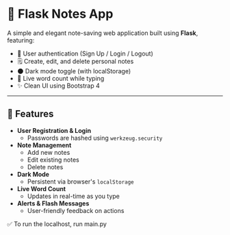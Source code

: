 # 📝 Flask Notes App

A simple and elegant note-saving web application built using **Flask**, featuring:

- 🔐 User authentication (Sign Up / Login / Logout)
- 🗒️ Create, edit, and delete personal notes
- 🌑 Dark mode toggle (with localStorage)
- 🔢 Live word count while typing
- ✨ Clean UI using Bootstrap 4

---

## 🚀 Features

- **User Registration & Login**
  - Passwords are hashed using `werkzeug.security`
- **Note Management**
  - Add new notes
  - Edit existing notes
  - Delete notes
- **Dark Mode**
  - Persistent via browser's `localStorage`
- **Live Word Count**
  - Updates in real-time as you type
- **Alerts & Flash Messages**
  - User-friendly feedback on actions


✅ To run the localhost, run main.py



